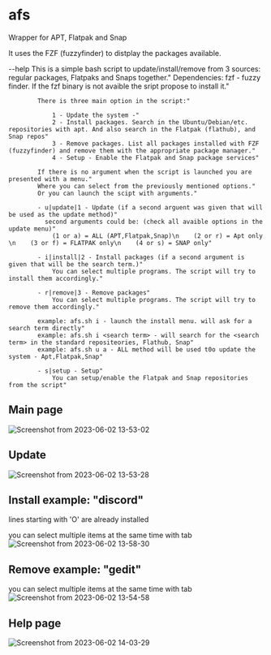 # afs
Wrapper for APT, Flatpak and Snap

It uses the FZF (fuzzyfinder) to distplay the packages available.

--help
            This is a simple bash script to update/install/remove from 3 sources: regular packages, Flatpaks and Snaps together."
            Dependencies: fzf - fuzzy finder. If the fzf binary is not avaible the sript propose to install it."
            
            There is three main option in the script:"
            
                1 - Update the system -"
                2 - Install packages. Search in the Ubuntu/Debian/etc. repositories with apt. And also search in the Flatpak (flathub), and Snap repos"
                3 - Remove packages. List all packages installed with FZF (fuzzyfinder) and remove them with the appropriate package manager."
                4 - Setup - Enable the Flatpak and Snap package services"
            
            If there is no argument when the script is launched you are presented with a menu."
            Where you can select from the previously mentioned options."
            Or you can launch the scipt with arguments."
            
            - u|update|1 - Update (if a second arguent was given that will be used as the update method)"
              second arguments could be: (check all avaible options in the update menu)"
                (1 or a) = ALL (APT,Flatpak,Snap)\n    (2 or r) = Apt only \n    (3 or f) = FLATPAK only\n    (4 or s) = SNAP only"
            
            - i|install|2 - Install packages (if a second argument is given that will be the search term.)"
                You can select multiple programs. The script will try to install them accordingly."
            
            - r|remove|3 - Remove packages"
                You can select multiple programs. The script will try to remove them accordingly."
            
            example: afs.sh i - launch the install menu. will ask for a search term directly"
            example: afs.sh i <search term> - will search for the <search term> in the standard repositeories, Flathub, Snap"
            example: afs.sh u a - ALL method will be used t0o update the system - Apt,Flatpak,Snap"
            
            - s|setup - Setup"
                You can setup/enable the Flatpak and Snap repositories from the script"
            

## Main page
![Screenshot from 2023-06-02 13-53-02](https://github.com/hobronc/afs/assets/45543141/0822b80c-122a-4de0-ba6a-459572ce1c82)


## Update
![Screenshot from 2023-06-02 13-53-28](https://github.com/hobronc/afs/assets/45543141/5b568c17-ce0f-405a-8d94-4aeec89b6b6a)


## Install example: "discord"
lines starting with 'O' are already installed

you can select multiple items at the same time with tab
![Screenshot from 2023-06-02 13-58-30](https://github.com/hobronc/afs/assets/45543141/63a09521-18e1-44de-94e2-2042096b75d4)



## Remove example: "gedit"
you can select multiple items at the same time with tab
![Screenshot from 2023-06-02 13-54-58](https://github.com/hobronc/afs/assets/45543141/ba37200d-7f56-414d-9397-c30119deef8f)

## Help page
![Screenshot from 2023-06-02 14-03-29](https://github.com/hobronc/afs/assets/45543141/fc2d4c71-7e52-46a0-9630-6b6769360a17)
